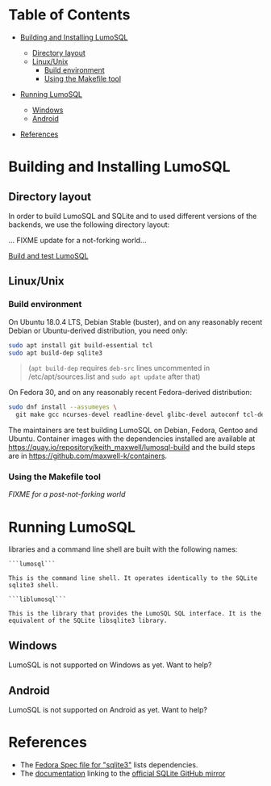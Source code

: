 <!-- SPDX-License-Identifier: AGPL-3.0-only -->
<!-- SPDX-FileCopyrightText: 2020 The LumoSQL Authors, 2019 Oracle -->
<!-- SPDX-ArtifactOfProjectName: LumoSQL -->
<!-- SPDX-FileType: Documentation -->
<!-- SPDX-FileComment: Original by Dan Shearer, 2020 -->


Table of Contents
=================

   * [Building and Installing LumoSQL](#building-and-installing-lumosql)
      * [Directory layout](#directory-layout)
      * [Linux/Unix](#linuxunix)
         * [Build environment](#build-environment)
         * [Using the Makefile tool](#using-the-makefile-tool)
   * [Running LumoSQL](#running-lumosql)
      * [Windows](#windows)
      * [Android](#android)

   * [References](#references)



# Building and Installing LumoSQL

## Directory layout

In order to build LumoSQL and SQLite and to used different versions of the backends,
we use the following directory layout:

... FIXME update for a not-forking world...

[Build and test LumoSQL](./3.5-lumo-test-build.md)

## Linux/Unix


### Build environment

On Ubuntu 18.0.4 LTS, Debian Stable (buster), and on any reasonably recent
Debian or Ubuntu-derived distribution, you need only:

```sh
sudo apt install git build-essential tcl
sudo apt build-dep sqlite3
```

> (`apt build-dep` requires `deb-src` lines uncommented in /etc/apt/sources.list and `sudo apt update` after that)

On Fedora 30, and on any reasonably recent Fedora-derived distribution:

```sh
sudo dnf install --assumeyes \
  git make gcc ncurses-devel readline-devel glibc-devel autoconf tcl-devel
```

The maintainers are test building LumoSQL on Debian, Fedora, Gentoo and Ubuntu.
Container images with the dependencies installed are available at
<https://quay.io/repository/keith_maxwell/lumosql-build> and the build steps are
in <https://github.com/maxwell-k/containers>.

### Using the Makefile tool

*FIXME for a post-not-forking world*

# Running LumoSQL

libraries and a command line shell are built with the following names:

    ```lumosql```

    This is the command line shell. It operates identically to the SQLite sqlite3 shell.

    ```liblumosql```

    This is the library that provides the LumoSQL SQL interface. It is the equivalent of the SQLite libsqlite3 library.

## Windows

LumoSQL is not supported on Windows as yet. Want to help?

## Android

LumoSQL is not supported on Android as yet.  Want to help?

# References

- The [Fedora Spec file for "sqlite3"](https://apps.fedoraproject.org/packages/sqlite/sources/)
  lists dependencies.
- The [documentation](https://sqlite.org/whynotgit.html#getthecode) linking to
  the [official SQLite GitHub mirror](https://github.com/sqlite/sqlite)

